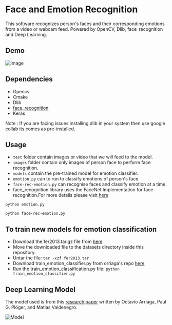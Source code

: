 # Face and Emotion Recognition

This software recognizes person's faces and their corresponding emotions from a video or webcam feed. Powered by OpenCV, Dlib, face_recognition and Deep Learning.

## Demo

![Image](https://user-images.githubusercontent.com/22372476/47372515-920f0180-d707-11e8-9ba5-d3f51020958a.gif)

## Dependencies

- Opencv
- Cmake
- Dlib
- [face_recognition](https://github.com/ageitgey/face_recognition)
- Keras

Note : If you are facing issues installing dlib in your system then use google collab its comes as pre-installed.

## Usage

<!-- - Download a `shape_predictor_68_face_landmarks.dat` file from [here](https://drive.google.com/open?id=1hyDn8eJ5yaTVkMgdKGmoFIn48zwdvIkg) and put in the folder. -->

- `test` folder contain images or video that we will feed to the model.
- `images` folder contain only images of person face to perform face recognition.
- `models` contain the pre-trained model for emotion classifier.
- `emotion.py` can to run to classify emotions of person's face.
- `face-rec-emotion.py` can recognise faces and classify emotion at a time.
- face_recognition library uses the FaceNet Implementation for face recognition.For more details please visit [here](https://github.com/ageitgey/face_recognition)

`python emotion.py`

`python face-rec-emotion.py`

## To train new models for emotion classification

- Download the fer2013.tar.gz file from [here](https://www.kaggle.com/c/challenges-in-representation-learning-facial-expression-recognition-challenge/data)
- Move the downloaded file to the datasets directory inside this repository.
- Untar the file:
  `tar -xzf fer2013.tar`
- Download train_emotion_classifier.py from orriaga's repo [here](https://github.com/oarriaga/face_classification/blob/master/src/train_emotion_classifier.py)
- Run the train_emotion_classification.py file:
  `python train_emotion_classifier.py`

## Deep Learning Model

The model used is from this [research paper](https://github.com/oarriaga/face_classification/blob/master/report.pdf) written by Octavio Arriaga, Paul G. Plöger, and Matias Valdenegro.

![Model](https://i.imgur.com/vr9yDaF.png?1)
